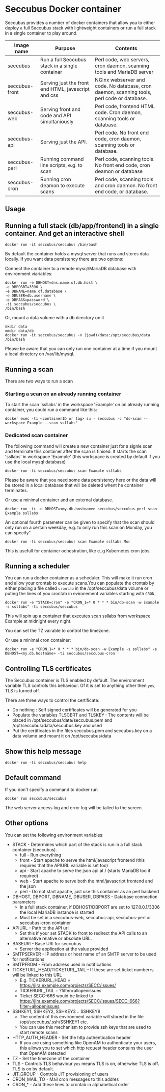 Seccubus Docker container
=========================

Seccubus provides a number of docker containers that allow you to either deploy a full Seccubus stack with lightweight containers or run a full stack in a single container to play around.

| Image name   | Purpose                                               | Contents |
| ------------ | ----------------------------------------------------- | -------- |
| seccubus       | Run a full Seccubus stack in a single container     | Perl code, web servers, cron daemon, scanning tools and MariaDB server |
| seccubus-front | Serving just the front end HTML, javascript and css | NGinx webserver and code. No database, cron daemon, scanning tools, perl code or database. |
| seccubus-web   | Serving front and code and API simultaniously       | Perl code, frontend HTML code. Cron daemon,  scanning tools or database.   |
| seccubus-api   | Serving just the API.                               | Perl code. No front end code, cron daemon, scanning tools or database.      |
| seccubus-perl  | Running command line scripts, e.g. to scan          | Perl code, scanning tools. No front end code, cron deamon or database       |
| seccubus-cron  | Running cron deamon to execute scans                | Perl code, scanning tools and cron daemon. No front end code, or database.   |


Usage
---

Running a full stack (db/app/frontend) in a single container. And get an interactive shell
---

```
docker run -it seccubus/seccubus /bin/bash
```

By default the container holds a mysql server that runs and stores data locally. If you want data persistency there are two options:

Connect the container to a remote mysql/MariaDB database with environment viariables:
```
docker run -e DBHOST=dns.name.of.db.host \
-e DBPOSRT=3306 \
-e DBNAME=name.of.database \
-e DBUSER=db.username \
-e DBPASS=password \
-ti seccubus/seccubus \
/bin/bash
```

Or, mount a data volume with a db directory on it
```
mkdir data
mmdir data/db
docker run -it seccubus/seccubus -v ($pwd)/data:/opt/seccubus/data /bin/bash
```

Please be aware that you can only run one container at a time if you mount a local directory on /var/lib/mysql.


Running a scan
---

There are two ways to run a scan

### Starting a scan on an already running container

To start the scan 'ssllabs' in the workspace 'Example' on an already running container, you could run a command like this:

```
docker exec -ti <containerID or tag> su - seccubus -c "do-scan --workspace Example --scan ssllabs"
```


### Dedicated scan container

The following command will create a new container just for a signle scan and terminate this container after the scan is finised. It starts the scan 'ssllabs' in workspace 'Example' (this workspace is created by default if you use the local mysql database)

```
docker run -ti seccubus/seccubus scan Example ssllabs
```

Please be aware that you need some data persistency here or the data will be stored in a local database that will be deleted whent he container terminates.

Or use a minimal container and an external database.

```
docker run -ti -e DBHOST=<my.db.hostname> seccubus/seccubus-perl scan Example ssllabs
```

An optional fourth parameter can be given to specify that the scan should only run on a certain weekday, e.g. to only run this scan on Monday, you can specify"

```
docker run -ti seccubus/seccubus scan Example ssllabs Mon
```

This is usefull for container ochestration, like e..g Kubernetes cron jobs.

Running a scheduler
---
You can run a docker container as a scheduler. This will make it run cron and allow your crontab to execute scans.You can populate the crontab by either placing a file called `crontab` in the /opt/seccubus/data volume or puting the lines of you crontab in evironement variables starting with `CRON_`

```
docker run -e "STACK=cron" -e "CRON_1=* 0 * * * bin/do-scan -w Example -s ssllabs" -ti seccubus/seccubus
```

This will spin up a container that executes scan ssllabs from workspace Example at midnight every night.

You can set the TZ vairable to control the timezone.

Or use a minimal cron container:

```
docker run -e "CRON_1=* 0 * * * bin/do-scan -w Example -s ssllabs" -e DBHOST=<my.db.hostname> -ti seccubus/seccubus-cron
```


Controlling TLS certificates
---
The Seccubus container is TLS enabled by default. The environment variable TLS controls this behaviour. Of it is set to anything other then `yes`, TLS is turned off.

There are three ways to control the certificate:
* Do nothing : Self signed certificates will be generated for you
* Populate the variables TLSCERT and TLSKEY :  The contents will be placed in /opt/seccubus/data/seccubus.pem and /opt/seccubus/data/seccubus.key and used
* Put the certificates in the files seccubus.pem and seccubus.key on a data volume and mount it on /opt/seccubus/data

Show this help message
---
```
docker run -ti seccubus/seccubus help
```

Default command
---
If you don't specify a command to docker run
```
docker run seccubus/seccubus
```
The web server access log and error log will be tailed to the screen.


Other options
---
You can set the following environment variables:

* STACK - Determines which part of the stack is run in a full stack container (seccubus).
  - full - Run everything
  - front - Start apache to serve the html/javascript frontend (this requires that the APIURL variable is set too)
  - api - Start apache to serve the json api at / (starts MariaDB too if required)
  - web - Start apache to serve both the html/javascript frontend and the json
  - perl - Do not start apache, just use this container as an perl backend
* DBHOST, DBPORT, DBNAME, DBUSER, DBPASS - Database connection parameters
  - In a full stack container, if DBHOST/DBPORT are set to 127.0.0.1/3306 the local MariaDB instance is started
  - Must be set in a seccubus-web, seccubus-api, seccubus-perl or seccubus-cron container
* APIURL - Path to the API url
  - Set this if your set STACK to front to redirect the API calls to an alternative relative or absolute URL.
* BASEURI - Base URI for seccubus
  - Server the application at the value provided
* SMTPSERVER - IP address or host name of an SMTP server to be used for notifications
* SMTPFROM - From address used in notifications
* TICKETURL_HEAD/TICKETURL_TAIL - If these are set ticket numberrs will be linked to this URL
  - E.g. TICKERURL_HEAD = https://jira.example.com/projects/SECC/issues/
  - TICKERURL_TAIL = ?filter=allopenissues
  - Ticket SECC-666 would be linked to https://jira.example.com/projects/SECC/issues/SECC-666?filter=allopenissues
* SSHKEY1, SSHKEY2, SSHKEY3 .. SSHKEY9
  - The content of this environment variable will stored in the file /opt/seccubus/.ssh/SSHKEY1 etc.
  - You can use this mechanism to provide ssh keys that are used to start remote scans
* HTTP_AUTH_HEADER - Set the http authentication header
  - If you are using something like OpenAM to authenticate your users, this allows you to set which http request header contains the user that OpenAM detected
* TZ - Set the timezone of the container
* TLS - Controls TLS behaviour `yes` means TLS is on, otherwise TLS is off. TLS is on by default.
* JIT_GROUP - Controls JIT provisioning of users
* CRON_MAIL_TO - Mail cron messages to this addres
* CRON_* - Add these lines to crontab in alphabetical order
